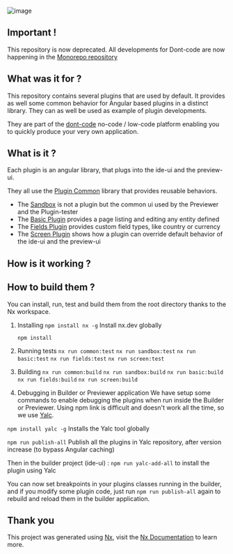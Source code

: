 ![image](https://dont-code.net/assets/logo-shadow-squared.png)
## Important !
This repository is now deprecated. All developments for Dont-code are now happening in the [Monorepo repository](https://github.com/dont-code/monorepo)

## What was it for ?
This repository contains several plugins that are used by default.
It provides as well some common behavior for Angular based plugins in a distinct library.
They can as well be used as example of plugin developments.

They are part of the [dont-code](https://dont-code.net) no-code / low-code platform enabling you to quickly produce your very own application.

## What is it ?
Each plugin is an angular library, that plugs into the ide-ui and the preview-ui.

They all use the [Plugin Common](libs/common) library that provides reusable behaviors.

- The [Sandbox](libs/sandbox) is not a plugin but the common ui used by the Previewer and the Plugin-tester
- The [Basic Plugin](libs/basic) provides a page listing and editing any entity defined
- The [Fields Plugin](libs/basic) provides custom field types, like country or currency
- The [Screen Plugin](libs/screen) shows how a plugin can override default behavior of the ide-ui and the preview-ui

## How is it working ?

## How to build them ?
You can install, run, test and build them from the root directory thanks to the Nx workspace.

1. Installing
   `npm install nx -g` Install nx.dev globally

   `npm install`

2. Running tests
   `nx run common:test`
   `nx run sandbox:test`
   `nx run basic:test`
   `nx run fields:test`
   `nx run screen:test`

3. Building
   `nx run common:build`
   `nx run sandbox:build`
   `nx run basic:build`
   `nx run fields:build`
   `nx run screen:build`

4. Debugging in Builder or Previewer application
   We have setup some commands to enable debugging the plugins when run inside the Builder or Previewer.
   Using npm link is difficult and doesn't work all the time, so we use [Yalc](https://github.com/wclr/yalc).

`npm install yalc -g` Installs the Yalc tool globally

`npm run publish-all` Publish all the plugins in Yalc repository, after version increase (to bypass Angular caching)

Then in the builder project (ide-ui) :
`npm run yalc-add-all` to install the plugin using Yalc

You can now set breakpoints in your plugins classes running in the builder, and if you modify some plugin code, just run
`npm run publish-all` again to rebuild and reload them in the builder application.

## Thank you

This project was generated using [Nx](https://nx.dev), visit the [Nx Documentation](https://nx.dev/angular) to learn more.
